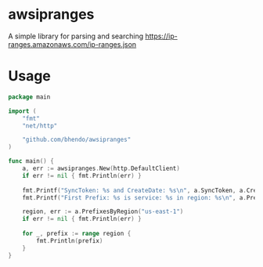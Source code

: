 # awsipranges
A simple library for parsing and searching https://ip-ranges.amazonaws.com/ip-ranges.json

# Usage
```go
package main

import (
	"fmt"
	"net/http"

	"github.com/bhendo/awsipranges"
)

func main() {
	a, err := awsipranges.New(http.DefaultClient)
	if err != nil { fmt.Println(err) }
	
	fmt.Printf("SyncToken: %s and CreateDate: %s\n", a.SyncToken, a.CreateDate)
	fmt.Printf("First Prefix: %s is service: %s in region: %s\n", a.Prefixes[0].IP_Prefix, a.Prefixes[0].Service, a.Prefixes[0].Region)		

	region, err := a.PrefixesByRegion("us-east-1")
	if err != nil { fmt.Println(err) }
	
	for _, prefix := range region {
		fmt.Println(prefix)
	}
}
```
